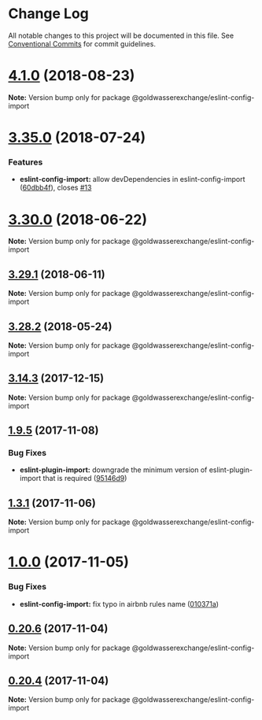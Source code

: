 # Change Log

All notable changes to this project will be documented in this file.
See [Conventional Commits](https://conventionalcommits.org) for commit guidelines.

<a name="4.1.0"></a>
# [4.1.0](https://github.com/goldwasserexchange/javascript/tree/master/packages/lint/eslint/eslint-config-import/compare/v4.0.2...v4.1.0) (2018-08-23)




**Note:** Version bump only for package @goldwasserexchange/eslint-config-import

<a name="3.35.0"></a>
# [3.35.0](https://github.com/goldwasserexchange/javascript/tree/master/packages/eslint-config-import/compare/v3.34.0...v3.35.0) (2018-07-24)


### Features

* **eslint-config-import:** allow devDependencies in eslint-config-import ([60dbb4f](https://github.com/goldwasserexchange/javascript/tree/master/packages/eslint-config-import/commit/60dbb4f)), closes [#13](https://github.com/goldwasserexchange/javascript/tree/master/packages/eslint-config-import/issues/13)




<a name="3.30.0"></a>
# [3.30.0](https://github.com/goldwasserexchange/javascript/tree/master/packages/eslint-config-import/compare/v3.29.1...v3.30.0) (2018-06-22)




**Note:** Version bump only for package @goldwasserexchange/eslint-config-import

<a name="3.29.1"></a>
## [3.29.1](https://github.com/goldwasserexchange/javascript/tree/master/packages/eslint-config-import/compare/v3.29.0...v3.29.1) (2018-06-11)




**Note:** Version bump only for package @goldwasserexchange/eslint-config-import

<a name="3.28.2"></a>
## [3.28.2](https://github.com/goldwasserexchange/javascript/tree/master/packages/eslint-config-import/compare/v3.28.1...v3.28.2) (2018-05-24)




**Note:** Version bump only for package @goldwasserexchange/eslint-config-import

<a name="3.14.3"></a>
## [3.14.3](https://github.com/goldwasserexchange/javascript/tree/master/packages/eslint-config-import/compare/v3.14.2...v3.14.3) (2017-12-15)




**Note:** Version bump only for package @goldwasserexchange/eslint-config-import

<a name="1.9.5"></a>
## [1.9.5](https://github.com/goldwasserexchange/javascript/compare/v1.9.4...v1.9.5) (2017-11-08)


### Bug Fixes

* **eslint-plugin-import:** downgrade the minimum version of eslint-plugin-import that is required ([95146d9](https://github.com/goldwasserexchange/javascript/commit/95146d9))




<a name="1.3.1"></a>
## [1.3.1](https://github.com/goldwasserexchange/javascript/compare/v1.3.0...v1.3.1) (2017-11-06)




**Note:** Version bump only for package @goldwasserexchange/eslint-config-import

<a name="1.0.0"></a>
# [1.0.0](https://github.com/goldwasserexchange/javascript/compare/v0.20.6...v1.0.0) (2017-11-05)


### Bug Fixes

* **eslint-config-import:** fix typo in airbnb rules name ([010371a](https://github.com/goldwasserexchange/javascript/commit/010371a))




<a name="0.20.6"></a>
## [0.20.6](https://github.com/goldwasserexchange/javascript/compare/v0.20.5...v0.20.6) (2017-11-04)




**Note:** Version bump only for package @goldwasserexchange/eslint-config-import

<a name="0.20.4"></a>
## [0.20.4](https://github.com/goldwasserexchange/javascript/compare/v0.20.3...v0.20.4) (2017-11-04)




**Note:** Version bump only for package @goldwasserexchange/eslint-config-import
